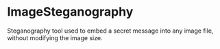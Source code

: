 # ImageSteganography
Steganography tool used to embed a secret message into any image file, without modifying the image size.
